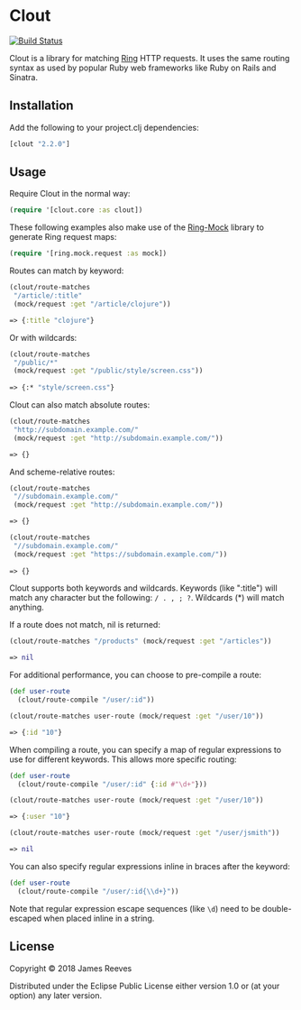 # Clout

[![Build Status](https://travis-ci.org/weavejester/clout.svg?branch=master)](https://travis-ci.org/weavejester/clout)

Clout is a library for matching [Ring][1] HTTP requests. It uses the same
routing syntax as used by popular Ruby web frameworks like Ruby on Rails and
Sinatra.

[1]: https://github.com/ring-clojure/ring

## Installation

Add the following to your project.clj dependencies:

```clj
[clout "2.2.0"]
```

## Usage

Require Clout in the normal way:

```clj
(require '[clout.core :as clout])
```

These following examples also make use of the [Ring-Mock][2] library
to generate Ring request maps:

[2]: https://github.com/ring-clojure/ring-mock

```clj
(require '[ring.mock.request :as mock])
```

Routes can match by keyword:

```clj
(clout/route-matches
 "/article/:title"
 (mock/request :get "/article/clojure"))

=> {:title "clojure"}
```

Or with wildcards:

```clj
(clout/route-matches
 "/public/*"
 (mock/request :get "/public/style/screen.css"))
 
=> {:* "style/screen.css"}
```

Clout can also match absolute routes:

```clj
(clout/route-matches
 "http://subdomain.example.com/"
 (mock/request :get "http://subdomain.example.com/"))

=> {}
```
And scheme-relative routes:

```clj
(clout/route-matches
 "//subdomain.example.com/"
 (mock/request :get "http://subdomain.example.com/"))

=> {}

(clout/route-matches
 "//subdomain.example.com/"
 (mock/request :get "https://subdomain.example.com/"))
 
=> {}
```

Clout supports both keywords and wildcards. Keywords (like ":title") will
match any character but the following: `/ . , ; ?`. Wildcards (*) will match
anything.

If a route does not match, nil is returned:

```clj
(clout/route-matches "/products" (mock/request :get "/articles"))

=> nil
```

For additional performance, you can choose to pre-compile a route:

```clj
(def user-route
  (clout/route-compile "/user/:id"))

(clout/route-matches user-route (mock/request :get "/user/10"))

=> {:id "10"}
```

When compiling a route, you can specify a map of regular expressions to use
for different keywords. This allows more specific routing:

```clj
(def user-route
  (clout/route-compile "/user/:id" {:id #"\d+"}))

(clout/route-matches user-route (mock/request :get "/user/10"))

=> {:user "10"}

(clout/route-matches user-route (mock/request :get "/user/jsmith"))

=> nil
```

You can also specify regular expressions inline in braces after the
keyword:

```clj
(def user-route
  (clout/route-compile "/user/:id{\\d+}"))
```

Note that regular expression escape sequences (like `\d`) need to be
double-escaped when placed inline in a string.

## License

Copyright © 2018 James Reeves

Distributed under the Eclipse Public License either version 1.0 or (at
your option) any later version.

